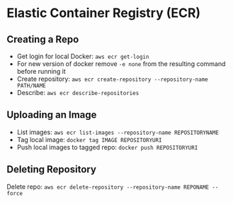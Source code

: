 # Elastic Container Registry (ECR)

## Creating a Repo

* Get login for local Docker: `aws ecr get-login`
* For new version of docker remove `-e none` from the resulting command before running it
* Create repository: `aws ecr create-repository --repository-name PATH/NAME`
* Describe: `aws ecr describe-repositories`

## Uploading an Image

* List images: `aws ecr list-images --repository-name REPOSITORYNAME`
* Tag local image: `docker tag IMAGE REPOSITORYURI`
* Push local images to tagged repo: `docker push REPOSITORYURI`

## Deleting Repository

Delete repo: `aws ecr delete-repository --repository-name REPONAME --force`
